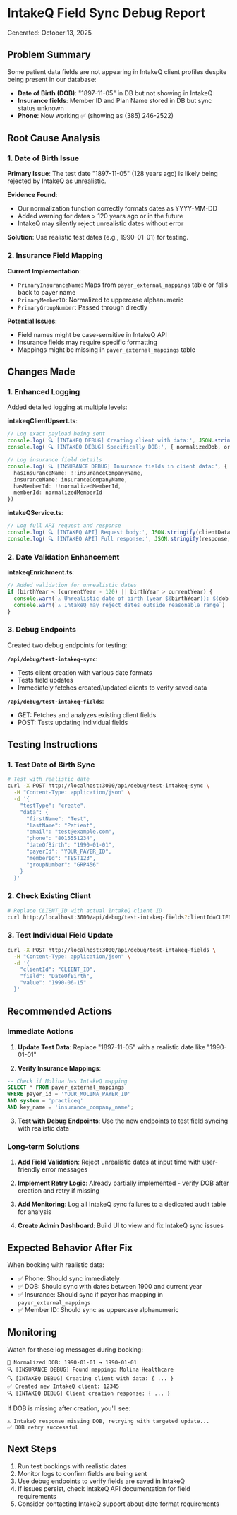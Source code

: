 # IntakeQ Field Sync Debug Report
Generated: October 13, 2025

## Problem Summary

Some patient data fields are not appearing in IntakeQ client profiles despite being present in our database:
- **Date of Birth (DOB)**: "1897-11-05" in DB but not showing in IntakeQ
- **Insurance fields**: Member ID and Plan Name stored in DB but sync status unknown
- **Phone**: Now working ✅ (showing as (385) 246-2522)

## Root Cause Analysis

### 1. Date of Birth Issue

**Primary Issue**: The test date "1897-11-05" (128 years ago) is likely being rejected by IntakeQ as unrealistic.

**Evidence Found**:
- Our normalization function correctly formats dates as YYYY-MM-DD
- Added warning for dates > 120 years ago or in the future
- IntakeQ may silently reject unrealistic dates without error

**Solution**: Use realistic test dates (e.g., 1990-01-01) for testing.

### 2. Insurance Field Mapping

**Current Implementation**:
- `PrimaryInsuranceName`: Maps from `payer_external_mappings` table or falls back to payer name
- `PrimaryMemberID`: Normalized to uppercase alphanumeric
- `PrimaryGroupNumber`: Passed through directly

**Potential Issues**:
- Field names might be case-sensitive in IntakeQ API
- Insurance fields may require specific formatting
- Mappings might be missing in `payer_external_mappings` table

## Changes Made

### 1. Enhanced Logging

Added detailed logging at multiple levels:

**intakeqClientUpsert.ts**:
```typescript
// Log exact payload being sent
console.log('🔍 [INTAKEQ DEBUG] Creating client with data:', JSON.stringify(newClientData, null, 2))
console.log('🔍 [INTAKEQ DEBUG] Specifically DOB:', { normalizedDob, originalDob, inPayload })

// Log insurance field details
console.log('🔍 [INSURANCE DEBUG] Insurance fields in client data:', {
  hasInsuranceName: !!insuranceCompanyName,
  insuranceName: insuranceCompanyName,
  hasMemberId: !!normalizedMemberId,
  memberId: normalizedMemberId
})
```

**intakeQService.ts**:
```typescript
// Log full API request and response
console.log('🔍 [INTAKEQ API] Request body:', JSON.stringify(clientData, null, 2))
console.log('🔍 [INTAKEQ API] Full response:', JSON.stringify(response, null, 2))
```

### 2. Date Validation Enhancement

**intakeqEnrichment.ts**:
```typescript
// Added validation for unrealistic dates
if (birthYear < (currentYear - 120) || birthYear > currentYear) {
  console.warn(`⚠️ Unrealistic date of birth (year ${birthYear}): ${dob}`)
  console.warn(`⚠️ IntakeQ may reject dates outside reasonable range`)
}
```

### 3. Debug Endpoints

Created two debug endpoints for testing:

**`/api/debug/test-intakeq-sync`**:
- Tests client creation with various date formats
- Tests field updates
- Immediately fetches created/updated clients to verify saved data

**`/api/debug/test-intakeq-fields`**:
- GET: Fetches and analyzes existing client fields
- POST: Tests updating individual fields

## Testing Instructions

### 1. Test Date of Birth Sync

```bash
# Test with realistic date
curl -X POST http://localhost:3000/api/debug/test-intakeq-sync \
  -H "Content-Type: application/json" \
  -d '{
    "testType": "create",
    "data": {
      "firstName": "Test",
      "lastName": "Patient",
      "email": "test@example.com",
      "phone": "8015551234",
      "dateOfBirth": "1990-01-01",
      "payerId": "YOUR_PAYER_ID",
      "memberId": "TEST123",
      "groupNumber": "GRP456"
    }
  }'
```

### 2. Check Existing Client

```bash
# Replace CLIENT_ID with actual IntakeQ client ID
curl http://localhost:3000/api/debug/test-intakeq-fields?clientId=CLIENT_ID
```

### 3. Test Individual Field Update

```bash
curl -X POST http://localhost:3000/api/debug/test-intakeq-fields \
  -H "Content-Type: application/json" \
  -d '{
    "clientId": "CLIENT_ID",
    "field": "DateOfBirth",
    "value": "1990-06-15"
  }'
```

## Recommended Actions

### Immediate Actions

1. **Update Test Data**: Replace "1897-11-05" with a realistic date like "1990-01-01"

2. **Verify Insurance Mappings**:
```sql
-- Check if Molina has IntakeQ mapping
SELECT * FROM payer_external_mappings
WHERE payer_id = 'YOUR_MOLINA_PAYER_ID'
AND system = 'practiceq'
AND key_name = 'insurance_company_name';
```

3. **Test with Debug Endpoints**: Use the new endpoints to test field syncing with realistic data

### Long-term Solutions

1. **Add Field Validation**: Reject unrealistic dates at input time with user-friendly error messages

2. **Implement Retry Logic**: Already partially implemented - verify DOB after creation and retry if missing

3. **Add Monitoring**: Log all IntakeQ sync failures to a dedicated audit table for analysis

4. **Create Admin Dashboard**: Build UI to view and fix IntakeQ sync issues

## Expected Behavior After Fix

When booking with realistic data:
- ✅ Phone: Should sync immediately
- ✅ DOB: Should sync with dates between 1900 and current year
- ✅ Insurance: Should sync if payer has mapping in `payer_external_mappings`
- ✅ Member ID: Should sync as uppercase alphanumeric

## Monitoring

Watch for these log messages during booking:

```
📅 Normalized DOB: 1990-01-01 → 1990-01-01
🔍 [INSURANCE DEBUG] Found mapping: Molina Healthcare
🔍 [INTAKEQ DEBUG] Creating client with data: { ... }
✅ Created new IntakeQ client: 12345
🔍 [INTAKEQ DEBUG] Client creation response: { ... }
```

If DOB is missing after creation, you'll see:
```
⚠️ IntakeQ response missing DOB, retrying with targeted update...
✅ DOB retry successful
```

## Next Steps

1. Run test bookings with realistic dates
2. Monitor logs to confirm fields are being sent
3. Use debug endpoints to verify fields are saved in IntakeQ
4. If issues persist, check IntakeQ API documentation for field requirements
5. Consider contacting IntakeQ support about date format requirements